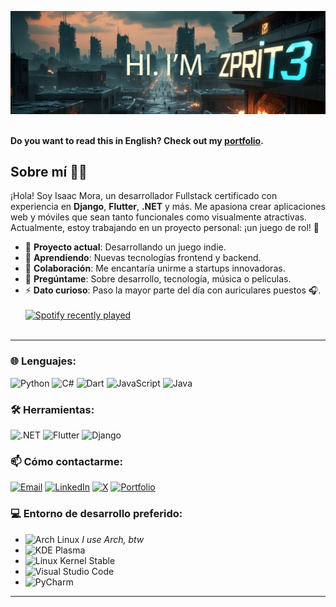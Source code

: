 ![My banner](https://github.com/Zprit3/Zprit3/blob/main/assets/bannerZprit3.jpg)
<br><br>

**Do you want to read this in English? Check out my [portfolio](https://Zprit3.github.io).**
## Sobre mí 👨‍💻

¡Hola! Soy Isaac Mora, un desarrollador Fullstack certificado con experiencia en **Django**, **Flutter**, **.NET** y más. Me apasiona crear aplicaciones web y móviles que sean tanto funcionales como visualmente atractivas. Actualmente, estoy trabajando en un proyecto personal: ¡un juego de rol! 🎲

- 🔭 **Proyecto actual**: Desarrollando un juego indie.
- 🌱 **Aprendiendo**: Nuevas tecnologías frontend y backend.
- 👯 **Colaboración**: Me encantaría unirme a startups innovadoras.
- 💬 **Pregúntame**: Sobre desarrollo, tecnología, música o películas.
- ⚡ **Dato curioso**: Paso la mayor parte del día con auriculares puestos 🎧.
  <br><br>
  [![Spotify recently played](https://spotify-recently-played-readme.vercel.app/api?user=isackandres&count=3)](https://open.spotify.com/user/isackandres)
  <br><br>

---

### 🌐 Lenguajes:

![Python](https://img.shields.io/badge/Python-3776AB?style=flat&logo=python&logoColor=white)
![C#](https://img.shields.io/badge/C%23-239120?style=flat&logo=c-sharp&logoColor=white)
![Dart](https://img.shields.io/badge/Dart-0175C2?style=flat&logo=dart&logoColor=white)
![JavaScript](https://img.shields.io/badge/JavaScript-F7DF1E?style=flat&logo=javascript&logoColor=black)
![Java](https://img.shields.io/badge/Java-ED8B00?style=flat&logo=openjdk&logoColor=white)

### 🛠️ Herramientas:

![.NET](https://img.shields.io/badge/.NET-512BD4?style=flat&logo=dot-net&logoColor=white)
![Flutter](https://img.shields.io/badge/Flutter-02569B?style=flat&logo=flutter&logoColor=white)
![Django](https://img.shields.io/badge/Django-092E20?style=flat&logo=django&logoColor=white)

### 📫 Cómo contactarme:

<a href="mailto:isaacmorap@outlook.com"><img src="https://img.shields.io/badge/Email-D14836?style=flat&logo=gmail&logoColor=white" alt="Email"></a>
<a href="https://linkedin.com/in/isaacmop/"><img src="https://img.shields.io/badge/LinkedIn-0077B5?style=flat&logo=linkedin&logoColor=white" alt="LinkedIn"></a>
<a href="https://x.com/Zprit3"><img src="https://img.shields.io/badge/X-000000?style=flat&logo=x&logoColor=white" alt="X"></a>
<a href="https://Zprit3.github.io"><img src="https://img.shields.io/badge/Portfolio-FF5722?style=flat&logo=google-chrome&logoColor=white" alt="Portfolio"></a>

### 💻 Entorno de desarrollo preferido:

- ![Arch Linux](https://img.shields.io/badge/Arch_Linux-1793D1?style=flat&logo=arch-linux&logoColor=white) _I use Arch, btw_
- ![KDE Plasma](https://img.shields.io/badge/KDE_Plasma-1D99F3?style=flat&logo=kde&logoColor=white)
- ![Linux Kernel Stable](https://img.shields.io/badge/Linux_Kernel-Stable-FCC624?style=flat&logo=linux&logoColor=black)
- ![Visual Studio Code](https://img.shields.io/badge/Visual_Studio_Code-0078D4?style=flat&logo=visual-studio-code&logoColor=white)
- ![PyCharm](https://img.shields.io/badge/PyCharm-000000?style=flat&logo=pycharm&logoColor=white)

---
